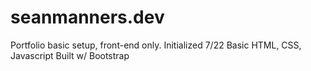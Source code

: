 # seanmanners.dev
Portfolio basic setup, front-end only.
Initialized 7/22
Basic HTML, CSS, Javascript
Built w/ Bootstrap
